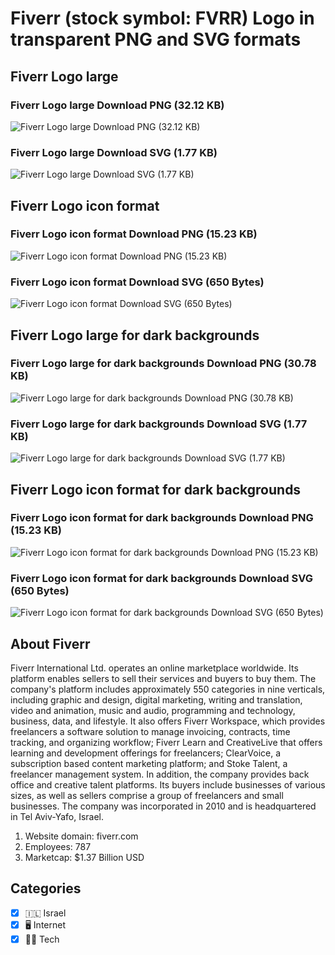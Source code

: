 # Fiverr (stock symbol: FVRR) Logo in transparent PNG and SVG formats

## Fiverr Logo large

### Fiverr Logo large Download PNG (32.12 KB)

![Fiverr Logo large Download PNG (32.12 KB)](/img/orig/FVRR_BIG-9a067792.png)

### Fiverr Logo large Download SVG (1.77 KB)

![Fiverr Logo large Download SVG (1.77 KB)](/img/orig/FVRR_BIG-bb89bb8b.svg)

## Fiverr Logo icon format

### Fiverr Logo icon format Download PNG (15.23 KB)

![Fiverr Logo icon format Download PNG (15.23 KB)](/img/orig/FVRR-3d890261.png)

### Fiverr Logo icon format Download SVG (650 Bytes)

![Fiverr Logo icon format Download SVG (650 Bytes)](/img/orig/FVRR-7648ecf9.svg)

## Fiverr Logo large for dark backgrounds

### Fiverr Logo large for dark backgrounds Download PNG (30.78 KB)

![Fiverr Logo large for dark backgrounds Download PNG (30.78 KB)](/img/orig/FVRR_BIG.D-b3412798.png)

### Fiverr Logo large for dark backgrounds Download SVG (1.77 KB)

![Fiverr Logo large for dark backgrounds Download SVG (1.77 KB)](/img/orig/FVRR_BIG.D-de598687.svg)

## Fiverr Logo icon format for dark backgrounds

### Fiverr Logo icon format for dark backgrounds Download PNG (15.23 KB)

![Fiverr Logo icon format for dark backgrounds Download PNG (15.23 KB)](/img/orig/FVRR.D-1ec02e6b.png)

### Fiverr Logo icon format for dark backgrounds Download SVG (650 Bytes)

![Fiverr Logo icon format for dark backgrounds Download SVG (650 Bytes)](/img/orig/FVRR.D-aa0cbc11.svg)

## About Fiverr

Fiverr International Ltd. operates an online marketplace worldwide. Its platform enables sellers to sell their services and buyers to buy them. The company's platform includes approximately 550 categories in nine verticals, including graphic and design, digital marketing, writing and translation, video and animation, music and audio, programming and technology, business, data, and lifestyle. It also offers Fiverr Workspace, which provides freelancers a software solution to manage invoicing, contracts, time tracking, and organizing workflow; Fiverr Learn and CreativeLive that offers learning and development offerings for freelancers; ClearVoice, a subscription based content marketing platform; and Stoke Talent, a freelancer management system. In addition, the company provides back office and creative talent platforms. Its buyers include businesses of various sizes, as well as sellers comprise a group of freelancers and small businesses. The company was incorporated in 2010 and is headquartered in Tel Aviv-Yafo, Israel.

1. Website domain: fiverr.com
2. Employees: 787
3. Marketcap: $1.37 Billion USD


## Categories
- [x] 🇮🇱 Israel
- [x] 🖥️ Internet
- [x] 👩‍💻 Tech
